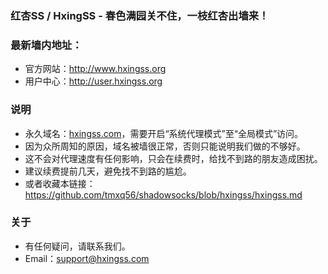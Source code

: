 ### 红杏SS / HxingSS - 春色满园关不住，一枝红杏出墙来！
### 最新墙内地址：
- 官方网站：<http://www.hxingss.org>
- 用户中心：<http://user.hxingss.org>
### 说明
- 永久域名：[hxingss.com](http://hxingss.com)，需要开启“系统代理模式”至“全局模式”访问。
- 因为众所周知的原因，域名被墙很正常，否则只能说明我们做的不够好。
- 这不会对代理速度有任何影响，只会在续费时，给找不到路的朋友造成困扰。
- 建议续费提前几天，避免找不到路的尴尬。
- 或者收藏本链接：<https://github.com/tmxq56/shadowsocks/blob/hxingss/hxingss.md>
### 关于
- 有任何疑问，请联系我们。
- Email：support@hxingss.com
